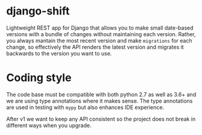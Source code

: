 # django-shift

Lightweight REST app for Django that allows you to make small date-based versions with a bundle of changes without maintaining each version. Rather, you always mantain the most recent version and make ```migrations``` for each change, so effectively the API renders the latest version and migrates it backwards to the version you want to use.

# Coding style

The code base must be compatible with both python 2.7 as well as 3.6+ and we are using type annotations where it makes sense. The type annotations are used in testing with ```mypy``` but also enhances IDE experience.

After v1 we want to keep any API consistent so the project does not break in different ways when you upgrade.
